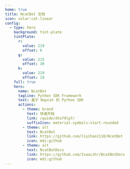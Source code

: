 ```yaml
---
home: true
title: NcatBot 文档
icon: solar:cat-linear
config:
  - type: hero
    background: tint-plate
    tintPlate:
      r:
        value: 219
        offset: 6
      g:
        value: 215
        offset: 30
      b:
        value: 219
        offset: 19
    full: true
    hero:
      name: NcatBot
      tagline: Python SDK Framework
      text: 基于 Napcat 的 Python SDK
      actions:
        - theme: brand
          text: 快速开始
          link: /guide/dto79lp7/
          suffixIcon: material-symbols:start-rounded
        - theme: alt
          text: NcatBot
          link: https://github.com/liyihao1110/NcatBot
          icon: mdi:github
        - theme: alt
          text: NcatBotDocs
          link: https://github.com/Isaaczhr/NcatBotDocs
          icon: mdi:github
---
```

